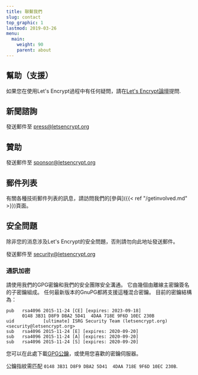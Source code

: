 ```yaml
---
title: 聯繫我們
slug: contact
top_graphic: 1
lastmod: 2019-03-26
menu:
  main:
    weight: 90
    parent: about
---
```


## 幫助（支援）

如果您在使用Let's Encrypt過程中有任何疑問，請在[Let's Encrypt論壇](https://community.letsencrypt.org/)提問.

## 新聞諮詢

發送郵件至 [press@letsencrypt.org](mailto:press@letsencrypt.org)

## 贊助

發送郵件至 [sponsor@letsencrypt.org](mailto:sponsor@letsencrypt.org)

## 郵件列表

有關各種技術郵件列表的訊息，請訪問我們的[參與]({{< ref "/getinvolved.md" >}})頁面。

## 安全問題

除非您的消息涉及Let's Encrypt的安全問題，否則請勿向此地址發送郵件。

發送郵件至 [security@letsencrypt.org](mailto:security@letsencrypt.org)

### 通訊加密

請使用我們的GPG密鑰和我們的安全團隊安全溝通。 它由幾個由離線主密鑰簽名的子密鑰組成。 任何最新版本的GnuPG都將支援這種混合密鑰。 目前的密鑰結構為：


```
pub   rsa4096 2015-11-24 [CE] [expires: 2023-09-18]
      0148 3B31 D8F9 DBA2 5D41  4DAA 718E 9F6D 10EC 230B
uid           [ultimate] ISRG Security Team (letsencrypt.org) <security@letsencrypt.org>
sub   rsa4096 2015-11-24 [E] [expires: 2020-09-20]
sub   rsa4096 2015-11-24 [A] [expires: 2020-09-20]
sub   rsa4096 2015-11-24 [S] [expires: 2020-09-20]
```

您可以在此處下載[GPG公鑰](/security_letsencrypt.org-publickey.asc)，或使用您喜歡的密鑰伺服器。

公鑰指紋需匹配 `0148 3B31 D8F9 DBA2 5D41  4DAA 718E 9F6D 10EC 230B`.
